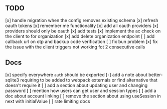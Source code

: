## TODO
[x] handle migration when the config removes existing schema
[x] refresh oauth tokens
[x] remember me functionality
[x] add all oauth providers
[x] providers should only be oauth
[x] add tests
[x] implement the ac check on the client to for organization
[x] add delete organization endpoint
[ ] add callback url on otp and backup code verification
[ ] fix bun problem
[x] fix the issue with the client triggers not working fot 2 consecutive calls


## Docs
[x] specify everywhere `auth` should be exported
[-] add a note about better-sqlite3 requiring to be added to webpack externals or find alternative that doesn't require it
[ ] add a section about updating user and changing password
[ ] mention how users can get user and session types
[ ] add a doc about account linking
[ ] remove the section about using useSession in next with initialValue
[ ] rate limiting docs